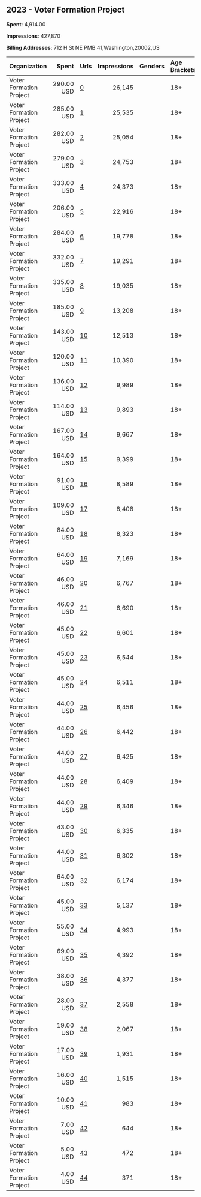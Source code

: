 ## 2023 - Voter Formation Project 
**Spent**: 4,914.00

**Impressions**: 427,870

**Billing Addresses**: 712 H St NE PMB 41,Washington,20002,US

|Organization|Spent|Urls|Impressions|Genders|Age Brackets|Country Codes|
|:---|---:|:---|---:|:---|:---|:---|
|Voter Formation Project|290.00 USD|[0](https://www.snap.com/political-ads/asset/37eb047a89169ec1c91c4724e92503a04cf0f7601413308ab4c78a19f2062d2b?mediaType=mp4)|26,145||18+|united states|
|Voter Formation Project|285.00 USD|[1](https://www.snap.com/political-ads/asset/9f173b36b6d6e4194c516808da0e45285b780a34ac4cbc65ee1ac88ccf31ed68?mediaType=mp4)|25,535||18+|united states|
|Voter Formation Project|282.00 USD|[2](https://www.snap.com/political-ads/asset/7e67f95a274d41788c84247d72ad0d2332fafbf17fba5a4aae18a8a67b0fcf21?mediaType=mp4)|25,054||18+|united states|
|Voter Formation Project|279.00 USD|[3](https://www.snap.com/political-ads/asset/f945a3b29993d0bfc1e08b397bd0ad8fb21904da31cfdef1df30b5791df7b817?mediaType=mp4)|24,753||18+|united states|
|Voter Formation Project|333.00 USD|[4](https://www.snap.com/political-ads/asset/947ce10199d08caab41c645aa0abc8c48751bef60e3fa1823bf283dc7a0b13de?mediaType=mp4)|24,373||18+|united states|
|Voter Formation Project|206.00 USD|[5](https://www.snap.com/political-ads/asset/47622a97a95699982d222064fa40fbfa8f12800606dd7370d2beca9094c699ac?mediaType=jpeg)|22,916||18+|united states|
|Voter Formation Project|284.00 USD|[6](https://www.snap.com/political-ads/asset/61c3484c2066c62e44601681b08f863946395053c3c5b38ad71e85fa4a5c65a8?mediaType=mp4)|19,778||18+|united states|
|Voter Formation Project|332.00 USD|[7](https://www.snap.com/political-ads/asset/6314bdb71c2b9a2af354268699ed9ba3de2f3ffdbd0ed146ea5dc02a9d7419d1?mediaType=mp4)|19,291||18+|united states|
|Voter Formation Project|335.00 USD|[8](https://www.snap.com/political-ads/asset/f2c00b2e4c6315d7416be0f6546ec8c972c12a00938fa1b07c9d1cc5ee168f77?mediaType=mp4)|19,035||18+|united states|
|Voter Formation Project|185.00 USD|[9](https://www.snap.com/political-ads/asset/086a8b478beaacc38b8dfb38e2f0fdeae35b8bf75463ed3a6e175ef29121b6f1?mediaType=mp4)|13,208||18+|united states|
|Voter Formation Project|143.00 USD|[10](https://www.snap.com/political-ads/asset/f584b705d944a872c9fb9aba55cd9ba8963216d78da8140646732dd4260a8378?mediaType=jpeg)|12,513||18+|united states|
|Voter Formation Project|120.00 USD|[11](https://www.snap.com/political-ads/asset/cd86ab56372a9edcca001d269080a4dfc54a115543048295527910069f9da393?mediaType=mp4)|10,390||18+|united states|
|Voter Formation Project|136.00 USD|[12](https://www.snap.com/political-ads/asset/1dd25e3848564a8b24b725a375e49ea6bba299b9146223392c1ee5be40ff9007?mediaType=mp4)|9,989||18+|united states|
|Voter Formation Project|114.00 USD|[13](https://www.snap.com/political-ads/asset/9e5cad986c1c1428ce183fb60996231680a032de5fbe36d1586d9eabd880f5a4?mediaType=mp4)|9,893||18+|united states|
|Voter Formation Project|167.00 USD|[14](https://www.snap.com/political-ads/asset/98a982630f3cf848ef691936afdbf9bcfb0badb4de76ba70bba7134541180661?mediaType=mp4)|9,667||18+|united states|
|Voter Formation Project|164.00 USD|[15](https://www.snap.com/political-ads/asset/a7963372392127094638aa189a6e9c2eabcfe55014eccc9e4e789584456ab57e?mediaType=mp4)|9,399||18+|united states|
|Voter Formation Project|91.00 USD|[16](https://www.snap.com/political-ads/asset/307c1a4841861a8271b8c82ebe4cc4e384c6e4f3f8024627afd8c175102b6214?mediaType=png)|8,589||18+|united states|
|Voter Formation Project|109.00 USD|[17](https://www.snap.com/political-ads/asset/b61f89b08d8a10d270e9dd38ab2bfe5291a6f47dedacc88a1ca80a3cf6686fdc?mediaType=mp4)|8,408||18+|united states|
|Voter Formation Project|84.00 USD|[18](https://www.snap.com/political-ads/asset/ba7fb2e787c8be23d9c8d577cbdcd7234d7a5ee3e5b0566588446d5f29dea007?mediaType=jpeg)|8,323||18+|united states|
|Voter Formation Project|64.00 USD|[19](https://www.snap.com/political-ads/asset/c2ee8cf83c511f194b1c4d15970552e0fb0222d94bf27983bdd9a494db0db3ba?mediaType=jpeg)|7,169||18+|united states|
|Voter Formation Project|46.00 USD|[20](https://www.snap.com/political-ads/asset/acf6dc4cc615b50a34c71ec92bd8e76e0dc4db81da79aac8c488f484d1a14362?mediaType=png)|6,767||18+|united states|
|Voter Formation Project|46.00 USD|[21](https://www.snap.com/political-ads/asset/5cdecab9bcfe3dae1dec3d4fbf15530c1f6277dacca3382cb17b9b92d0f2bba9?mediaType=jpeg)|6,690||18+|united states|
|Voter Formation Project|45.00 USD|[22](https://www.snap.com/political-ads/asset/881661b1001313ed3c9c5a88b5c0d62948f0f45a68700a5ccfc0126e13244268?mediaType=png)|6,601||18+|united states|
|Voter Formation Project|45.00 USD|[23](https://www.snap.com/political-ads/asset/fd59155617eee89531bc3ed00c4caac9a756816069765010cee9a78057405a55?mediaType=png)|6,544||18+|united states|
|Voter Formation Project|45.00 USD|[24](https://www.snap.com/political-ads/asset/4f7e8640e2a5ba62529a0ac3e445d008d769eec31f28f3ec2cfc9757559cd8b1?mediaType=jpeg)|6,511||18+|united states|
|Voter Formation Project|44.00 USD|[25](https://www.snap.com/political-ads/asset/81f337f64c9223dd8dd87cf206cbee82cf4eefa871e1e0c4b4d9346b96692eef?mediaType=png)|6,456||18+|united states|
|Voter Formation Project|44.00 USD|[26](https://www.snap.com/political-ads/asset/295d82e4f10e3eb9e686aeb7b9125f2ee2511eb7cc2333c8c0d6f4906dc92a9c?mediaType=jpeg)|6,442||18+|united states|
|Voter Formation Project|44.00 USD|[27](https://www.snap.com/political-ads/asset/1fa75ce56418ecbfc3fffd33a3964c6cb6ac3967e9db8a228970566eb5502ad3?mediaType=png)|6,425||18+|united states|
|Voter Formation Project|44.00 USD|[28](https://www.snap.com/political-ads/asset/bf72b11b7f69efc61ece2de682028c1ed5ada10f1f722f2747a96d40cb144883?mediaType=jpeg)|6,409||18+|united states|
|Voter Formation Project|44.00 USD|[29](https://www.snap.com/political-ads/asset/b5bd0eb608652923995843c026ccca4e399dfa8be462aaf3ef47b9c38b217ccf?mediaType=jpeg)|6,346||18+|united states|
|Voter Formation Project|43.00 USD|[30](https://www.snap.com/political-ads/asset/d207aad50e6940c3c377211036ee50bd038046dcb52c2b6faf44ffb1d0fbbf8d?mediaType=png)|6,335||18+|united states|
|Voter Formation Project|44.00 USD|[31](https://www.snap.com/political-ads/asset/4d17bdd9364cd10e4a5b2ae66f05dfcf1eae6724a66dccc7452540fc75e3ad71?mediaType=jpeg)|6,302||18+|united states|
|Voter Formation Project|64.00 USD|[32](https://www.snap.com/political-ads/asset/3f6bc3a3b876626407301a4ae1653948ecb7b447b9c1bae04832e9b7f2f3a357?mediaType=png)|6,174||18+|united states|
|Voter Formation Project|45.00 USD|[33](https://www.snap.com/political-ads/asset/1ce938ed6c05b3e2fa84f62a707409a971b958a21ca7afe862939315001e19b0?mediaType=jpeg)|5,137||18+|united states|
|Voter Formation Project|55.00 USD|[34](https://www.snap.com/political-ads/asset/53e343be23c719d2825607265a7a532c46070a68fcbcc4f61388135e3e6bb877?mediaType=png)|4,993||18+|united states|
|Voter Formation Project|69.00 USD|[35](https://www.snap.com/political-ads/asset/312dd2c9fb65e72ee3d4c8d82b8b0a8540f0a070861591acc7eead42e4024c8e?mediaType=mp4)|4,392||18+|united states|
|Voter Formation Project|38.00 USD|[36](https://www.snap.com/political-ads/asset/22a9add6acb72fdbc0a0648b8dcf206a9def2170f4c179f150c4aea6bd49fb91?mediaType=png)|4,377||18+|united states|
|Voter Formation Project|28.00 USD|[37](https://www.snap.com/political-ads/asset/2c487ac2780beb71f21855b0463657a503f0c1b7c4adf57c48e2d9d7dedfac82?mediaType=jpeg)|2,558||18+|united states|
|Voter Formation Project|19.00 USD|[38](https://www.snap.com/political-ads/asset/b902168ca7d479cfd9c9d1c327ff81ff81bfbe3fbca8b1586e69d607f5d4a3ed?mediaType=png)|2,067||18+|united states|
|Voter Formation Project|17.00 USD|[39](https://www.snap.com/political-ads/asset/e59abe28bb63835ddf4b21df0cdfca1d56c66fb4fd069a52262bd386a625d36f?mediaType=png)|1,931||18+|united states|
|Voter Formation Project|16.00 USD|[40](https://www.snap.com/political-ads/asset/66e41b74c4294af93efefbf45fdfc61309c9660d301601b92548368de72c6569?mediaType=jpeg)|1,515||18+|united states|
|Voter Formation Project|10.00 USD|[41](https://www.snap.com/political-ads/asset/63f258ee7e768b4fe08251b06301b2aef955d0f790e65eda0b42c4ea1410933a?mediaType=jpeg)|983||18+|united states|
|Voter Formation Project|7.00 USD|[42](https://www.snap.com/political-ads/asset/1a2a7b0c9acb39b230c0440f9b9229102096978101d6c5e4cac8ec992ca96eea?mediaType=png)|644||18+|united states|
|Voter Formation Project|5.00 USD|[43](https://www.snap.com/political-ads/asset/2f610d3b973ebfc41fd19befdfb01673147476a0a5ca16d5ccae5926133e2d54?mediaType=png)|472||18+|united states|
|Voter Formation Project|4.00 USD|[44](https://www.snap.com/political-ads/asset/00b11e9d445fd52fe13c77a934ab852aede8974374b2d76e7aa203073712d93d?mediaType=png)|371||18+|united states|
